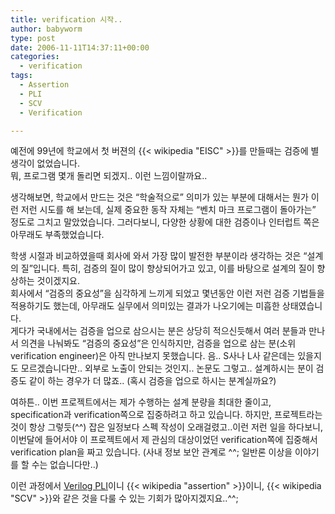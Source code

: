 ```yaml
---
title: verification 시작..
author: babyworm
type: post
date: 2006-11-11T14:37:11+00:00
categories:
  - verification
tags:
  - Assertion
  - PLI
  - SCV
  - Verification

---
```

예전에 99년에 학교에서 첫 버젼의 {{< wikipedia "EISC" >}}를 만들때는 검증에 별 생각이 없었습니다.  
뭐, 프로그램 몇개 돌리면 되겠지.. 이런 느낌이랄까요..

  


생각해보면, 학교에서 만드는 것은 &#8220;학술적으로&#8221; 의미가 있는 부분에 대해서는 뭔가 이런 저런 시도를 해 보는데, 실제 중요한 동작 자체는 &#8220;벤치 마크 프로그램이 돌아가는&#8221; 정도로 그치고 말았었습니다. 그러다보니, 다양한 상황에 대한 검증이나 인터럽트 쪽은 아무래도 부족했었습니다.

학생 시절과 비교하였을때 회사에 와서 가장 많이 발전한 부분이라 생각하는 것은 &#8220;설계의 질&#8221;입니다. 특히, 검증의 질이 많이 향상되어가고 있고, 이를 바탕으로 설계의 질이 향상하는 것이겠지요.  
회사에서 &#8220;검증의 중요성&#8221;을 심각하게 느끼게 되었고 몇년동안 이런 저런 검증 기법들을 적용하기도 했는데, 아무래도 실무에서 의미있는 결과가 나오기에는 미흡한 상태였습니다.  
게다가 국내에서는 검증을 업으로 삼으시는 분은 상당히 적으신듯해서 여러 분들과 만나서 의견을 나눠봐도 &#8220;검증의 중요성&#8221;은 인식하지만, 검증을 업으로 삼는 분(소위 verification engineer)은 아직 만나보지 못했습니다. 음.. S사나 L사 같은데는 있을지도 모르겠습니다만.. 외부로 노출이 안되는 것인지.. 논문도 그렇고.. 설계하시는 분이 검증도 같이 하는 경우가 더 많죠.. (혹시 검증을 업으로 하시는 분계실까요?)

여하튼.. 이번 프로젝트에서는 제가 수행하는 설계 분량을 최대한 줄이고, specification과 verification쪽으로 집중하려고 하고 있습니다. 하지만, 프로젝트라는 것이 항상 그렇듯(^^) 잡은 일정보다 스펙 작성이 오래걸렸고..이런 저런 일을 하다보니, 이번달에 들어서야 이 프로젝트에서 제 관심의 대상이었던 verification쪽에 집중해서 verification plan을 짜고 있습니다. (사내 정보 보안 관계로 ^^; 일반론 이상을 이야기를 할 수는 없습니다만..)

이런 과정에서 [Verilog PLI][1]이니 {{< wikipedia "assertion" >}}이니, {{< wikipedia "SCV" >}}와 같은 것을 다룰 수 있는 기회가 많아지겠지요..^^;

 [1]: http://en.wikipedia.org/wiki/Verilog#Program_Language_Interface_.28PLI.29